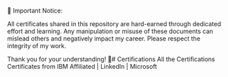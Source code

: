 🚨 Important Notice:

All certificates shared in this repository are hard-earned through dedicated effort and learning. Any manipulation or misuse of these documents can mislead others and negatively impact my career. Please respect the integrity of my work.

Thank you for your understanding! 🙏# Certifications
All the Certifications Certificates from IBM Affiliated | LinkedIn | Microsoft
